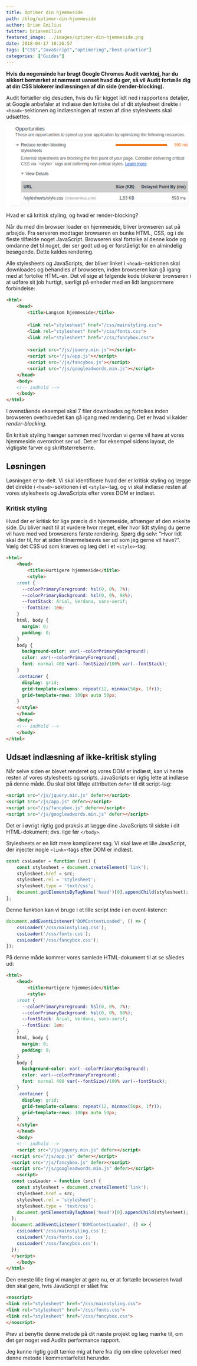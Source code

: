 ```yaml
---
title: Optimer din hjemmeside
path: /blog/optimer-din-hjemmeside
author: Brian Emilius
twitter: brianemilius
featured_image: ../images/optimer-din-hjemmeside.png
date: 2018-04-17 10:26:57
tags: ["CSS","JavaScript","optimering","best-practice"]
categories: ["Guides"]
---
```

**Hvis du nogensinde har brugt Google Chromes Audit værktøj, har du sikkert bemærket at nærmest uanset hvad du gør, så vil Audit fortælle dig at din CSS blokerer indlæsningen af din side (render-blocking).**

Audit fortæller dig desuden, hvis du får kigget lidt ned i rapportens detaljer, at Google anbefaler at indlæse den kritiske del af dit stylesheet direkte i `<head>`-sektionen og indlæsningen af resten af dine stylesheets skal udsættes.

<!-- more -->

![Google Chrome Audit eksempel på perfomance raport](../images/audit.png)

Hvad er så kritisk styling, og hvad er render-blocking?

Når du med din browser loader en hjemmeside, bliver browseren sat på arbejde. Fra serveren modtager browseren en bunke HTML, CSS, og i de fleste tilfælde noget JavaScript. Browseren skal fortolke al denne kode og omdanne det til noget, der ser godt ud og er forståeligt for en almindelig besøgende. Dette kaldes rendering.

Alle stylesheets og JavaScripts, der bliver linket i `<head>`-sektionen skal downloades og behandles af browseren, inden browseren kan gå igang med at fortolke HTML-en. Det vil sige at følgende kode blokerer browseren i at udføre sit job hurtigt, særligt på enheder med en lidt langsommere forbindelse:

```HTML
<html>
	<head>
		<title>Langsom hjemmeside</title>

		<link rel="stylesheet" href="/css/mainstyling.css">
		<link rel="stylesheet" href="/css/fonts.css">
		<link rel="stylesheet" href="/css/fancybox.css">

		<script src="/js/jquery.min.js"></script>
		<script src="/js/app.js"></script>
		<script src="/js/fancybox.js"></script>
		<script src="/js/googleadwords.min.js"></script>
	</head>
	<body>
	<!-- indhold -->
	</body>
</html>
```

I ovenstående eksempel skal 7 filer downloades og fortolkes inden browseren overhovedet kan gå igang med rendering. Det er hvad vi kalder *render-blocking*.

En kritisk styling hænger sammen med hvordan vi gerne vil have at vores hjemmeside overordnet ser ud. Det er for eksempel sidens layout, de vigtigste farver og skriftstørrelserne.

## Løsningen

Løsningen er to-delt. Vi skal identificere hvad der er kritisk styling og lægge det direkte i `<head>`-sektionen i et `<style>`-tag, og vi skal indlæse resten af vores stylesheets og JavaScripts efter vores DOM er indlæst.

### Kritisk styling

Hvad der er kritisk for lige præcis din hjemmeside, afhænger af den enkelte side. Du bliver nødt til at vurdere hvor meget, eller hvor lidt styling du gerne vil have med ved browserens første rendering. Spørg dig selv: "Hvor lidt skal der til, for at siden tilnærmelsesvis ser ud som jeg gerne vil have?". Vælg det CSS ud som kræves og læg det i et `<style>`-tag:

```HTML
<html>
	<head>
		<title>Hurtigere hjemmeside</title>
		<style>
    :root {
      --colorPrimaryForeground: hsl(0, 0%, 7%);
      --colorPrimaryBackground: hsl(0, 0%, 98%);
      --fontStack: Arial, Verdana, sans-serif;
      --fontSize: 1em;
    }
    html, body {
      margin: 0;
      padding: 0;
    }
    body {
      background-color: var(--colorPrimaryBackground);
      color: var(--colorPrimaryForeground);
      font: normal 400 var(--fontSize)/100% var(--fontStack);
    }
    .container {
      display: grid;
      grid-template-columns: repeat(12, minmax(50px, 1fr));
      grid-template-rows: 100px auto 50px;
    }
    </style>
	</head>
	<body>
	<!-- indhold -->
	</body>
</html>
```

## Udsæt indlæsning af ikke-kritisk styling

Når selve siden er blevet renderet og vores DOM er indlæst, kan vi hente resten af vores stylesheets og scripts. JavaScripts er rigtig lette at indlæse på denne måde. Du skal blot tilføje attributten `defer` til dit script-tag:

```html
<script src="/js/jquery.min.js" defer></script>
<script src="/js/app.js" defer></script>
<script src="/js/fancybox.js" defer></script>
<script src="/js/googleadwords.min.js" defer></script>
```

Det er i øvrigt rigtig god praksis at lægge dine JavaScripts til sidste i dit HTML-dokument; dvs. lige før `</body>`.

Stylesheets er en lidt mere kompliceret sag. Vi skal lave et lille JavaScript, der injecter nogle `<link>`-tags efter DOM er indlæst.

```JavaScript
const cssLoader = function (src) {
	const stylesheet = document.createElement('link');
	stylesheet.href = src;
	stylesheet.rel = 'stylesheet';
	stylesheet.type = 'text/css';
	document.getElementsByTagName('head')[0].appendChild(stylesheet);
};
```

Denne funktion kan vi bruge i et lille script inde i en event-listener:

```JavaScript
document.addEventListener('DOMContentLoaded', () => {
	cssLoader('/css/mainstyling.css');
	cssLoader('/css/fonts.css');
	cssLoader('/css/fancybox.css');
});
```

På denne måde kommer vores samlede HTML-dokument til at se således ud:

```HTML
<html>
	<head>
		<title>Hurtigere hjemmeside</title>
		<style>
    :root {
      --colorPrimaryForeground: hsl(0, 0%, 7%);
      --colorPrimaryBackground: hsl(0, 0%, 98%);
      --fontStack: Arial, Verdana, sans-serif;
      --fontSize: 1em;
    }
    html, body {
      margin: 0;
      padding: 0;
    }
    body {
      background-color: var(--colorPrimaryBackground);
      color: var(--colorPrimaryForeground);
      font: normal 400 var(--fontSize)/100% var(--fontStack);
    }
    .container {
      display: grid;
      grid-template-columns: repeat(12, minmax(50px, 1fr));
      grid-template-rows: 100px auto 50px;
    }
    </style>
	</head>
	<body>
	<!-- indhold -->
	<script src="/js/jquery.min.js" defer></script>
  <script src="/js/app.js" defer></script>
  <script src="/js/fancybox.js" defer></script>
  <script src="/js/googleadwords.min.js" defer></script>
	<script>
  const cssLoader = function (src) {
    const stylesheet = document.createElement('link');
    stylesheet.href = src;
    stylesheet.rel = 'stylesheet';
    stylesheet.type = 'text/css';
    document.getElementsByTagName('head')[0].appendChild(stylesheet);
  };
  document.addEventListener('DOMContentLoaded', () => {
    cssLoader('/css/mainstyling.css');
    cssLoader('/css/fonts.css');
    cssLoader('/css/fancybox.css');
  });
  </script>
	</body>
</html>
```

Den eneste lille ting vi mangler at gøre nu, er at fortælle browseren hvad den skal gøre, hvis JavaScript er slået fra:

```html
<noscript>
<link rel="stylesheet" href="/css/mainstyling.css">
<link rel="stylesheet" href="/css/fonts.css">
<link rel="stylesheet" href="/css/fancybox.css">
</noscript>
```

Prøv at benytte denne metode på dit næste projekt og læg mærke til, om det gør noget ved Audits performance rapport.

Jeg kunne rigtig godt tænke mig at høre fra dig om dine oplevelser med denne metode i kommentarfeltet herunder.